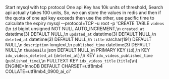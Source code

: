 Start mysql with tcp protocol
One api Key has 10k units of threshold, Search api actually takes 100 units, So, we can store the values in redis and then if the quota of one api key exceeds then use the other, use pacific time to calculate the expiry
mysql --protocol=TCP -u root -p
'CREATE TABLE `videos` (\n  `id` bigint unsigned NOT NULL AUTO_INCREMENT,\n  `created_at` datetime(3) DEFAULT NULL,\n  `updated_at` datetime(3) DEFAULT NULL,\n  `deleted_at` datetime(3) DEFAULT NULL,\n  `title` varchar(191) DEFAULT NULL,\n  `description` longtext,\n  `published_time` datetime(3) DEFAULT NULL,\n  `thumbnails` json DEFAULT NULL,\n  PRIMARY KEY (`id`),\n  KEY `idx_videos_deleted_at` (`deleted_at`),\n  KEY `idx_videos_published_time` (`published_time`),\n  FULLTEXT KEY `idx_videos_title` (`title`)\n) ENGINE=InnoDB DEFAULT CHARSET=utf8mb4 COLLATE=utf8mb4_0900_ai_ci'